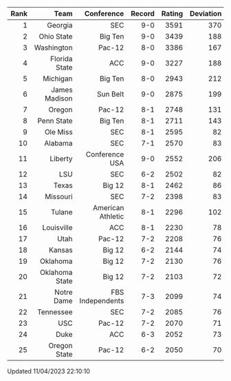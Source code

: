 | Rank  | Team                 | Conference           | Record   | Rating | Deviation |
| ---:  | ---:                 | ---:                 | ---:     | ---:   | ---:      |
| 1     | Georgia              | SEC                  | 9-0      | 3591   | 370       |
| 2     | Ohio State           | Big Ten              | 9-0      | 3439   | 188       |
| 3     | Washington           | Pac-12               | 8-0      | 3386   | 167       |
| 4     | Florida State        | ACC                  | 9-0      | 3227   | 188       |
| 5     | Michigan             | Big Ten              | 8-0      | 2943   | 212       |
| 6     | James Madison        | Sun Belt             | 9-0      | 2875   | 199       |
| 7     | Oregon               | Pac-12               | 8-1      | 2748   | 131       |
| 8     | Penn State           | Big Ten              | 8-1      | 2711   | 143       |
| 9     | Ole Miss             | SEC                  | 8-1      | 2595   | 82        |
| 10    | Alabama              | SEC                  | 7-1      | 2570   | 83        |
| 11    | Liberty              | Conference USA       | 9-0      | 2552   | 206       |
| 12    | LSU                  | SEC                  | 6-2      | 2502   | 82        |
| 13    | Texas                | Big 12               | 8-1      | 2462   | 86        |
| 14    | Missouri             | SEC                  | 7-2      | 2398   | 83        |
| 15    | Tulane               | American Athletic    | 8-1      | 2296   | 102       |
| 16    | Louisville           | ACC                  | 8-1      | 2230   | 78        |
| 17    | Utah                 | Pac-12               | 7-2      | 2208   | 76        |
| 18    | Kansas               | Big 12               | 6-2      | 2144   | 74        |
| 19    | Oklahoma             | Big 12               | 7-2      | 2130   | 76        |
| 20    | Oklahoma State       | Big 12               | 7-2      | 2103   | 72        |
| 21    | Notre Dame           | FBS Independents     | 7-3      | 2099   | 74        |
| 22    | Tennessee            | SEC                  | 7-2      | 2085   | 76        |
| 23    | USC                  | Pac-12               | 7-2      | 2070   | 71        |
| 24    | Duke                 | ACC                  | 6-3      | 2052   | 73        |
| 25    | Oregon State         | Pac-12               | 6-2      | 2050   | 70        |

Updated 11/04/2023 22:10:10
